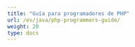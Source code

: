 ```yaml
---
title: "Guía para programadores de PHP"
url: /es/java/php-programmers-guide/
weight: 20
type: docs
---
```


